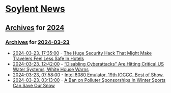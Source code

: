 # [Soylent News](../../../README.md)

## [Archives](../../index.md) for [2024](../index.md)

### [Archives](../../index.md) for [2024-03-23](index.md)

* [2024-03-23, 17:35:00](https://soylentnews.org/article.pl?sid=24/03/23/0118225&from=rss) - [The Huge Security Hack That Might Make Travelers Feel Less Safe In Hotels](https://soylentnews.org/article.pl?sid=24/03/23/0118225&from=rss)
* [2024-03-23, 12:42:00](https://soylentnews.org/article.pl?sid=24/03/21/203204&from=rss) - [“Disabling Cyberattacks” Are Hitting Critical US Water Systems, White House Warns](https://soylentnews.org/article.pl?sid=24/03/21/203204&from=rss)
* [2024-03-23, 07:58:00](https://soylentnews.org/article.pl?sid=24/03/21/1959242&from=rss) - [Intel 8080 Emulator. 19th IOCCC. Best of Show.](https://soylentnews.org/article.pl?sid=24/03/21/1959242&from=rss)
* [2024-03-23, 03:13:00](https://soylentnews.org/article.pl?sid=24/03/21/1955228&from=rss) - [A Ban on Polluter Sponsorships In Winter Sports Can Save Our Snow](https://soylentnews.org/article.pl?sid=24/03/21/1955228&from=rss)
